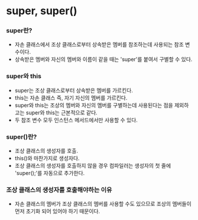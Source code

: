 # super, super()

### super란?
* 자손 클래스에서 조상 클래스로부터 상속받은 멤버를 참조하는데 사용되는 참조 변수이다.
* 상속받은 멤버와 자신의 멤버와 이름이 같을 때는 'super'를 붙여서 구별할 수 있다.

### super와 this
* super는 조상 클래스로부터 상속받은 멤버를 가르킨다.
* this는 자손 클래스 즉, 자기 자신의 멤버를 가르킨다.
* super와 this는 조상의 멤버와 자신의 멤버를 구별하는데 사용된다는 점을 제외하고는 super와 this는 근본적으로 같다.
* 두 참조 변수 모두 인스턴스 메서드에서만 사용할 수 있다.

### super()란?
* 조상 클래스의 생성자를 호출.
* this()와 마찬가지로 생성자다.
* 조상 클래스의 생성자를 호출하지 않을 경우 컴파일러는 생성자의 첫 줄에 'super();'를 자동으로 추가한다.

### 조상 클래스의 생성자를 호출해야하는 이유
* 자손 클래스의 멤버가 조상 클래스의 멤버를 사용할 수도 있으므로 조상의 멤버들이 먼저 초기화 되어 있어야 하기 때문이다.
